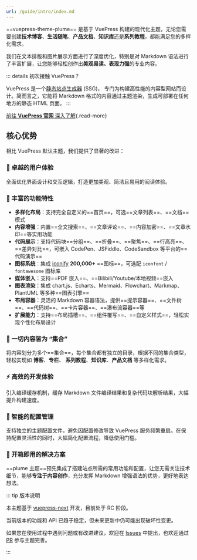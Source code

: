 ```yaml
---
url: /guide/intro/index.md
---
```

\==vuepress-theme-plume== 是基于 VuePress 构建的现代化主题，无论您需要创建**技术博客**、**生活随笔**、**产品文档**、**知识库**还是**系列教程**，都能满足您的多样化需求。

我们在文本排版和图片展示方面进行了深度优化，特别是对 Markdown 语法进行了丰富扩展，让您能够轻松创作出**美观易读、表现力强**的专业内容。

::: details 初次接触 VuePress？

VuePress 是一个[静态站点生成器](https://en.wikipedia.org/wiki/Static_site_Generator) (SSG)，
专门为构建高性能的内容型网站而设计。简而言之，它能将 Markdown 格式的内容通过主题渲染，生成可部署在任何地方的静态 HTML 页面。
:::

[前往 **VuePress 官网** 深入了解](https://v2.vuepress.vuejs.org/zh/){.read-more}

## 核心优势

相比 VuePress 默认主题，我们提供了显著的改进：

### 🎨 卓越的用户体验

全面优化界面设计和交互逻辑，打造更加美观、简洁且易用的阅读体验。

### 🚀 丰富的功能特性

* **多样化布局**：支持完全自定义的==首页==，可选==文章列表==、==文档==模式
* **内容增强**：内置==全文搜索==、==文章评论==、==内容加密==、==文章水印==等实用功能
* **代码展示**：支持代码块==分组==、==折叠==、==聚焦==、==行高亮==、==差异对比==，可嵌入 CodePen、JSFiddle、CodeSandbox 等平台的==代码演示==
* **图标系统**：集成 [iconify](https://icon-sets.iconify.d/) **200,000+** ==图标==，可选配 `iconfont` / `fontawesome` 图标库
* **媒体嵌入**：支持==PDF 嵌入==、==Bilibili/Youtube/本地视频==嵌入
* **图表渲染**：集成 chart.js、Echarts、Mermaid、Flowchart、Markmap、PlantUML 等多种==图表引擎==
* **布局容器**：灵活的 Markdown 容器语法，提供==提示容器==、==文件树==、==代码树==、==卡片容器==、==瀑布流容器==等
* **扩展能力**：支持==布局插槽==、==组件覆写==、==自定义样式==，轻松实现个性化布局设计

### 🎉 一切内容皆为 “集合”

将内容划分为多个==集合==，每个集合都有独立的目录，根据不同的集合类型，轻松实现如 **博客**、**专栏**、
**系列教程**、**知识库**、**产品文档** 等多样化需求。

### ⚡ 高效的开发体验

引入编译缓存机制，缓存 Markdown 文件编译结果和复杂代码块解析结果，大幅提升构建速度。

### 🔧 智能的配置管理

支持独立的主题配置文件，避免因配置修改导致 VuePress 服务频繁重启。在保持配置灵活性的同时，大幅简化配置流程，降低使用门槛。

### 🌟 开箱即用的解决方案

\==plume 主题==预先集成了搭建站点所需的常用功能和配置，让您无需关注技术细节，能够**专注于内容创作**，充分发挥 Markdown 增强语法的优势，更好地表达想法。

::: tip 版本说明

本主题基于 [vuepress-next](https://github.com/vuepress/vuepress-next) 开发，目前处于 RC 阶段。

当前版本的功能和 API 已趋于稳定，但未来更新中仍可能出现破坏性变更。

如果您在使用过程中遇到问题或有改进建议，欢迎在 [Issues](https://github.com/pengzhanbo/vuepress-theme-plume/issues)
中提出，也欢迎通过 [PR](https://github.com/pengzhanbo/vuepress-theme-plume/pulls) 参与主题完善。

:::

